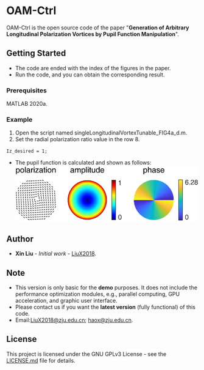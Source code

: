 # OAM-Ctrl

OAM-Ctrl is the open source code of the paper "**Generation of Arbitrary Longitudinal Polarization Vortices by Pupil Function Manipulation**".

## Getting Started

- The code are ended with the index of the figures in the paper.  
- Run the code, and you can obtain the corresponding result.

### Prerequisites

MATLAB 2020a.

### Example

1. Open the script named singleLongitudinalVortexTunable_FIG4a_d.m.  
2. Set the radial polarization ratio value in the row 8.  
```
Iz_desired = 1;
```
- The pupil function is calculated and shown as follows:  
![image](https://github.com/Hao-Laboratory/OAM-Ctrl/blob/master/OAM-Ctrl/data/Pupil%20Function.png)

## Author

* **Xin Liu** - *Initial work* - [LiuX2018](https://github.com/LiuX2018).

## Note

- This version is only basic for the **demo** purposes.  It does not include the performance optimization modules, e.g., parallel computing, GPU acceleration, and graphic user interface.
- Please contact us if you want the **latest version** (fully functional) of this code. 
- Email:LiuX2018@zju.edu.cn; haox@zju.edu.cn.

## License

This project is licensed under the GNU GPLv3 License - see the [LICENSE.md](LICENSE.md) file for details.
